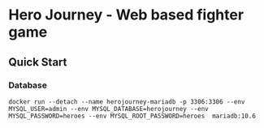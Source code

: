 # Hero Journey - Web based fighter game

## Quick Start
### Database


````
docker run --detach --name herojourney-mariadb -p 3306:3306 --env MYSQL_USER=admin --env MYSQL_DATABASE=herojourney --env MYSQL_PASSWORD=heroes --env MYSQL_ROOT_PASSWORD=heroes  mariadb:10.6
````

